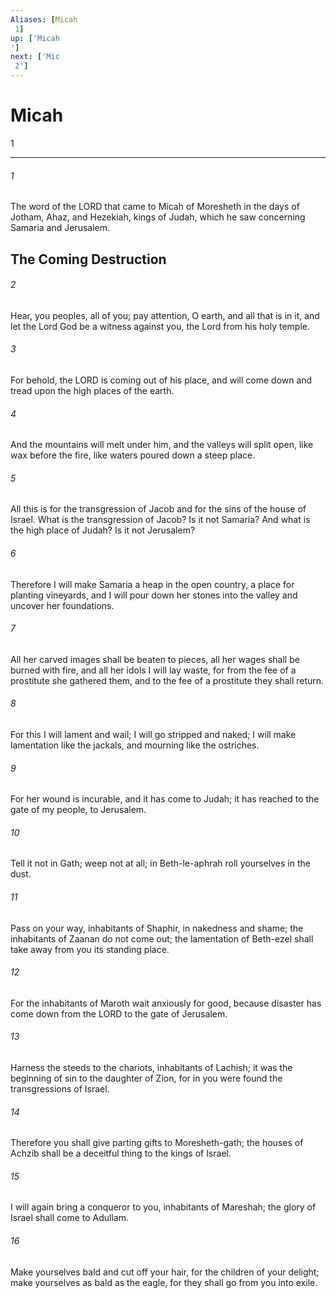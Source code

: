 ```yaml
---
Aliases: [Micah 1]
up: ['Micah']
next: ['Mic 2']
---
```

# Micah 1

***
 

###### 1 
The word of the LORD that came to Micah of Moresheth in the days of Jotham, Ahaz, and Hezekiah, kings of Judah, which he saw concerning Samaria and Jerusalem.  ## The Coming Destruction  

###### 2 
Hear, you peoples, all of you;  pay attention, O earth, and all that is in it,  and let the Lord God be a witness against you,  the Lord from his holy temple.   

###### 3 
For behold, the LORD is coming out of his place,  and will come down and tread upon the high places of the earth.   

###### 4 
And the mountains will melt under him,  and the valleys will split open,  like wax before the fire,  like waters poured down a steep place.   

###### 5 
All this is for the transgression of Jacob  and for the sins of the house of Israel.  What is the transgression of Jacob?  Is it not Samaria?  And what is the high place of Judah?  Is it not Jerusalem?   

###### 6 
Therefore I will make Samaria a heap in the open country,  a place for planting vineyards,  and I will pour down her stones into the valley  and uncover her foundations.   

###### 7 
All her carved images shall be beaten to pieces,  all her wages shall be burned with fire,  and all her idols I will lay waste,  for from the fee of a prostitute she gathered them,  and to the fee of a prostitute they shall return.  

###### 8 
For this I will lament and wail;  I will go stripped and naked;  I will make lamentation like the jackals,  and mourning like the ostriches.   

###### 9 
For her wound is incurable,  and it has come to Judah;  it has reached to the gate of my people,  to Jerusalem.  

###### 10 
Tell it not in Gath;  weep not at all;  in Beth-le-aphrah  roll yourselves in the dust.   

###### 11 
Pass on your way,  inhabitants of Shaphir,  in nakedness and shame;  the inhabitants of Zaanan  do not come out;  the lamentation of Beth-ezel  shall take away from you its standing place.   

###### 12 
For the inhabitants of Maroth  wait anxiously for good,  because disaster has come down from the LORD  to the gate of Jerusalem.   

###### 13 
Harness the steeds to the chariots,  inhabitants of Lachish;  it was the beginning of sin  to the daughter of Zion,  for in you were found  the transgressions of Israel.   

###### 14 
Therefore you shall give parting gifts  to Moresheth-gath;  the houses of Achzib shall be a deceitful thing  to the kings of Israel.   

###### 15 
I will again bring a conqueror to you,  inhabitants of Mareshah;  the glory of Israel  shall come to Adullam.   

###### 16 
Make yourselves bald and cut off your hair,  for the children of your delight;  make yourselves as bald as the eagle,  for they shall go from you into exile.
